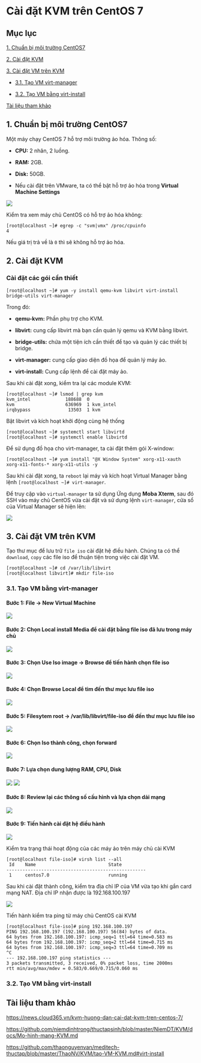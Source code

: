 # Cài đặt KVM trên CentOS 7

## Mục lục

[1. Chuẩn bị môi trường CentOS7](https://github.com/quanganh1996111/Linux-Tutorial/blob/master/Linux-Onjob%20Trainning/Kernel%20Virtualization%20Machine/Install%20KVM%20CentOS7.md#1-chu%E1%BA%A9n-b%E1%BB%8B-m%C3%B4i-tr%C6%B0%E1%BB%9Dng-centos7)

[2. Cài đặt KVM](https://github.com/quanganh1996111/Linux-Tutorial/blob/master/Linux-Onjob%20Trainning/Kernel%20Virtualization%20Machine/Install%20KVM%20CentOS7.md#2-c%C3%A0i-%C4%91%E1%BA%B7t-kvm)

[3. Cài đặt VM trên KVM](https://github.com/quanganh1996111/Linux-Tutorial/blob/master/Linux-Onjob%20Trainning/Kernel%20Virtualization%20Machine/Install%20KVM%20CentOS7.md#3-c%C3%A0i-%C4%91%E1%BA%B7t-vm-tr%C3%AAn-kvm)

- [3.1. Tạo VM virt-manager](https://github.com/quanganh1996111/Linux-Tutorial/blob/master/Linux-Onjob%20Trainning/Kernel%20Virtualization%20Machine/Install%20KVM%20CentOS7.md#31-t%E1%BA%A1o-vm-b%E1%BA%B1ng-virt-manager)

- [3.2. Tạo VM bằng virt-install](https://github.com/quanganh1996111/Linux-Tutorial/blob/master/Linux-Onjob%20Trainning/Kernel%20Virtualization%20Machine/Install%20KVM%20CentOS7.md#32-t%E1%BA%A1o-vm-b%E1%BA%B1ng-virt-install)

[Tài liệu tham khảo](https://github.com/quanganh1996111/Linux-Tutorial/blob/master/Linux-Onjob%20Trainning/Kernel%20Virtualization%20Machine/Install%20KVM%20CentOS7.md#t%C3%A0i-li%E1%BB%87u-tham-kh%E1%BA%A3o)

## 1. Chuẩn bị môi trường CentOS7

Một máy chạy CentOS 7 hỗ trợ môi trường ảo hóa. Thông số:

- **CPU:** 2 nhân, 2 luồng.

- **RAM:** 2GB.

- **Disk:** 50GB.

- Nếu cài đặt trên VMware, ta có thể bật hỗ trợ ảo hóa trong **Virtual Machine Settings**

<img src="https://imgur.com/WlZ2vG2.png">

Kiểm tra xem máy chủ CentOS có hỗ trợ ảo hóa không:

```
[root@localhost ~]# egrep -c "svm|vmx" /proc/cpuinfo
4
```

Nếu giá trị trả về là `0` thì sẽ không hỗ trợ ảo hóa.

## 2. Cài đặt KVM

### Cài đặt các gói cần thiết

```
[root@localhost ~]# yum -y install qemu-kvm libvirt virt-install bridge-utils virt-manager
```

Trong đó:

- **qemu-kvm:** Phần phụ trợ cho KVM.

- **libvirt:** cung cấp libvirt mà bạn cần quản lý qemu và KVM bằng libvirt.

- **bridge-utils:** chứa một tiện ích cần thiết để tạo và quản lý các thiết bị bridge.

- **virt-manager:** cung cấp giao diện đồ họa để quản lý máy ảo.

- **virt-install:** Cung cấp lệnh để cài đặt máy ảo.

Sau khi cài đặt xong, kiểm tra lại các module KVM:

```
[root@localhost ~]# lsmod | grep kvm
kvm_intel             188688  0
kvm                   636969  1 kvm_intel
irqbypass              13503  1 kvm
```

Bật libvirt và kích hoạt khởi động cùng hệ thống

```
[root@localhost ~]# systemctl start libvirtd
[root@localhost ~]# systemctl enable libvirtd
```

Để sử dụng đồ họa cho virt-manager, ta cài đặt thêm gói X-window:

```
[root@localhost ~]# yum install "@X Window System" xorg-x11-xauth xorg-x11-fonts-* xorg-x11-utils -y
```

Sau khi cài đặt xong, ta `reboot` lại máy và kích hoạt Virtual Manager bằng lệnh `[root@localhost ~]# virt-manager`.

Để truy cập vào `virtual-manager` ta sử dụng Ứng dụng **Moba Xterm**, sau đó SSH vào máy chủ CentOS vừa cài đặt và sử dụng lệnh `virt-manager`, cửa sổ của Virtual Manager sẽ hiện lên:

<img src="https://imgur.com/pP9oovU.png">

## 3. Cài đặt VM trên KVM

Tạo thư mục để lưu trữ `file iso` cài đặt hệ điều hành. Chúng ta có thể `download`, `copy` các file iso để thuận tiện trong việc cài đặt VM. 

```
[root@localhost ~]# cd /var/lib/libvirt
[root@localhost libvirt]# mkdir file-iso
```

### 3.1. Tạo VM bằng virt-manager

#### Bước 1: File -> New Virtual Machine

<img src="https://imgur.com/pDZYZ5R.png">

#### Bước 2: Chọn Local install Media để cài đặt bằng file iso đã lưu trong máy chủ

<img src="https://imgur.com/IN3kMNi.png">

#### Bước 3: Chọn Use Iso image -> Browse để tiến hành chọn file iso

<img src="https://imgur.com/UCMXJPI.png">

#### Bước 4: Chọn Browse Local để tìm đến thư mục lưu file iso

<img src="https://imgur.com/mIyqmWa.png">

#### Bước 5: Filesytem root -> /var/lib/libvirt/file-iso để đến thư mục lưu file iso

<img src="https://imgur.com/cdm02Cw.png">

#### Bước 6: Chọn Iso thành công, chọn forward

<img src="https://imgur.com/UdxXlVV.png">

#### Bước 7: Lựa chọn dung lượng RAM, CPU, Disk

<img src="https://imgur.com/RjhMoxR.png">

<img src="https://imgur.com/EWtnaHT.png">

#### Bước 8: Review lại các thông số cấu hình và lựa chọn dải mạng

<img src="https://imgur.com/cosC7ET.png">

#### Bước 9: Tiến hành cài đặt hệ điều hành

<img src="https://imgur.com/rPRrgYk.png">

Kiểm tra trạng thái hoạt động của các máy ảo trên máy chủ cài KVM

```
[root@localhost file-iso]# virsh list --all
 Id    Name                           State
----------------------------------------------------
 1     centos7.0                      running
```

Sau khi cài đặt thành công, kiểm tra địa chỉ IP của VM vừa tạo khi gắn card mạng NAT. Địa chỉ IP nhận được là 192.168.100.197

<img src="https://imgur.com/O9fFQc4.png">

Tiến hành kiểm tra ping từ máy chủ CentOS cài KVM

```
[root@localhost file-iso]# ping 192.168.100.197
PING 192.168.100.197 (192.168.100.197) 56(84) bytes of data.
64 bytes from 192.168.100.197: icmp_seq=1 ttl=64 time=0.583 ms
64 bytes from 192.168.100.197: icmp_seq=2 ttl=64 time=0.715 ms
64 bytes from 192.168.100.197: icmp_seq=3 ttl=64 time=0.709 ms
^C
--- 192.168.100.197 ping statistics ---
3 packets transmitted, 3 received, 0% packet loss, time 2000ms
rtt min/avg/max/mdev = 0.583/0.669/0.715/0.060 ms
```

### 3.2. Tạo VM bằng virt-install



## Tài liệu tham khảo

https://news.cloud365.vn/kvm-huong-dan-cai-dat-kvm-tren-centos-7/

https://github.com/niemdinhtrong/thuctapsinh/blob/master/NiemDT/KVM/docs/Mo-hinh-mang-KVM.md

https://github.com/thaonguyenvan/meditech-thuctap/blob/master/ThaoNV/KVM/tao-VM-KVM.md#virt-install